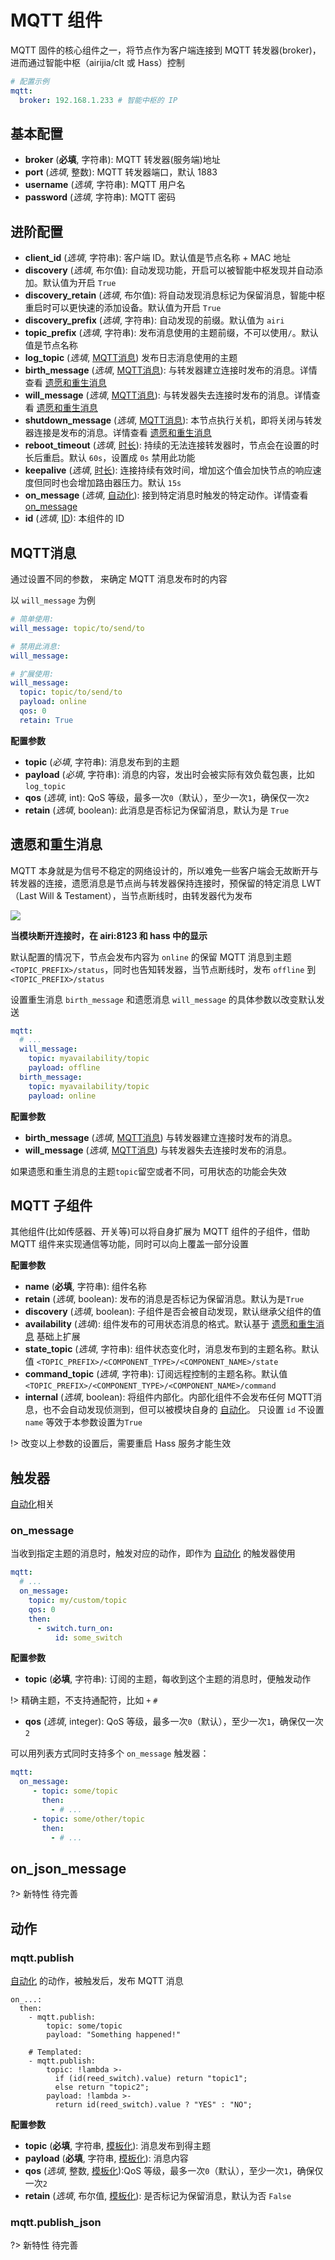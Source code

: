 # MQTT 组件

MQTT 固件的核心组件之一，将节点作为客户端连接到 MQTT 转发器(broker)，进而通过智能中枢（airijia/clt 或 Hass）控制


```yaml
# 配置示例
mqtt:
  broker: 192.168.1.233 # 智能中枢的 IP
```

## 基本配置

- **broker** (**必填**, 字符串): MQTT 转发器(服务端)地址
- **port** (*选填*, 整数): MQTT 转发器端口，默认 1883
- **username** (*选填*, 字符串): MQTT 用户名
- **password** (*选填*, 字符串): MQTT 密码



## 进阶配置

- **client_id** (*选填*, 字符串): 客户端 ID。默认值是节点名称 + MAC 地址
- **discovery** (*选填*, 布尔值): 自动发现功能，开启可以被智能中枢发现并自动添加。默认值为开启 `True`
- **discovery_retain** (*选填*, 布尔值): 将自动发现消息标记为保留消息，智能中枢重启时可以更快速的添加设备。默认值为开启 `True`
- **discovery_prefix** (*选填*, 字符串): 自动发现的前缀。默认值为 `airi`
- **topic_prefix** (*选填*, 字符串): 发布消息使用的主题前缀，不可以使用`/`。默认值是节点名称
- **log_topic** (*选填*, [MQTT消息](#MQTT消息)) 发布日志消息使用的主题
- **birth_message** (*选填*, [MQTT消息](#MQTT消息)): 与转发器建立连接时发布的消息。详情查看 [遗愿和重生消息](#遗愿和重生消息)
- **will_message** (*选填*, [MQTT消息](#MQTT消息)): 与转发器失去连接时发布的消息。详情查看 [遗愿和重生消息](#遗愿和重生消息)
- **shutdown_message** (*选填*, [MQTT消息](#MQTT消息)): 本节点执行关机，即将关闭与转发器连接是发布的消息。详情查看 [遗愿和重生消息](#遗愿和重生消息)
- **reboot_timeout** (*选填*, [时长](mqtt/guides/configuration-types#时长)): 持续的无法连接转发器时，节点会在设置的时长后重启。默认 `60s`，设置成 `0s` 禁用此功能
- **keepalive** (*选填*, [时长](mqtt/guides/configuration-types#时长)): 连接持续有效时间，增加这个值会加快节点的响应速度但同时也会增加路由器压力。默认 `15s`
- **on_message** (*选填*, [自动化](mqtt/guides/automations)): 接到特定消息时触发的特定动作。详情查看 [on_message](#on_message)
- **id** (*选填*, [ID](mqtt/guides/configuration-types#id)): 本组件的 ID


## MQTT消息

通过设置不同的参数， 来确定 MQTT 消息发布时的内容

以 `will_message` 为例

```yaml
# 简单使用:
will_message: topic/to/send/to

# 禁用此消息:
will_message:

# 扩展使用:
will_message:
  topic: topic/to/send/to
  payload: online
  qos: 0
  retain: True
```

**配置参数**

- **topic** (*必填*, 字符串): 消息发布到的主题
- **payload** (*必填*, 字符串): 消息的内容，发出时会被实际有效负载包裹，比如 `log_topic`
- **qos** (*选填*, int): QoS 等级，最多一次`0`（默认），至少一次`1`，确保仅一次`2`
- **retain** (*选填*, boolean): 此消息是否标记为保留消息，默认为是 `True`



## 遗愿和重生消息

MQTT 本身就是为信号不稳定的网络设计的，所以难免一些客户端会无故断开与转发器的连接，遗愿消息是节点尚与转发器保持连接时，预保留的特定消息 LWT（Last Will & Testament），当节点断线时，由转发器代为发布

![](https://ws1.sinaimg.cn/large/007fN5Xegy1fx3diou3x8j30k00ca3z1.jpg)

**当模块断开连接时，在 airi:8123 和 hass 中的显示**

默认配置的情况下，节点会发布内容为 `online` 的保留 MQTT 消息到主题 `<TOPIC_PREFIX>/status`，同时也告知转发器，当节点断线时，发布 `offline` 到 `<TOPIC_PREFIX>/status`

设置重生消息 `birth_message` 和遗愿消息 `will_message` 的具体参数以改变默认发送

```yaml
mqtt:
  # ...
  will_message:
    topic: myavailability/topic
    payload: offline
  birth_message:
    topic: myavailability/topic
    payload: online
```
**配置参数**
- **birth_message** (*选填*, [MQTT消息](#MQTT消息)) 与转发器建立连接时发布的消息。
- **will_message** (*选填*, [MQTT消息](#MQTT消息)) 与转发器失去连接时发布的消息。

如果遗愿和重生消息的主题`topic`留空或者不同，可用状态的功能会失效




## MQTT 子组件

其他组件(比如传感器、开关等)可以将自身扩展为 MQTT 组件的子组件，借助 MQTT 组件来实现通信等功能，同时可以向上覆盖一部分设置

**配置参数**

- **name** (**必填**, 字符串): 组件名称
- **retain** (*选填*, boolean): 发布的消息是否标记为保留消息。默认为是`True`
- **discovery** (*选填*, boolean): 子组件是否会被自动发现，默认继承父组件的值
- **availability** (*选填*): 组件发布的可用状态消息的格式。默认基于 [遗愿和重生消息](#遗愿和重生消息) 基础上扩展 
- **state_topic** (*选填*, 字符串): 组件状态变化时，消息发布到的主题名称。默认值 `<TOPIC_PREFIX>/<COMPONENT_TYPE>/<COMPONENT_NAME>/state`
- **command_topic** (*选填*, 字符串): 订阅远程控制的主题名称。默认值 `<TOPIC_PREFIX>/<COMPONENT_TYPE>/<COMPONENT_NAME>/command`
- **internal** (*选填*, boolean): 将组件内部化。内部化组件不会发布任何 MQTT消息，也不会自动发现侦测到，但可以被模块自身的 [自动化](mqtt/guides/automations)。 只设置 `id` 不设置 `name` 等效于本参数设置为`True`


!> 改变以上参数的设置后，需要重启 Hass 服务才能生效


## 触发器

[自动化](mqtt/guides/automations)相关


### on_message

当收到指定主题的消息时，触发对应的动作，即作为 [自动化](mqtt/guides/automations) 的触发器使用

```yaml
mqtt:
  # ...
  on_message:
    topic: my/custom/topic
    qos: 0
    then:
      - switch.turn_on:
          id: some_switch
```

**配置参数**

- **topic** (**必填**, 字符串): 订阅的主题，每收到这个主题的消息时，便触发动作


!> 精确主题，不支持通配符，比如 `+` `#`

- **qos** (*选填*, integer): QoS 等级，最多一次`0`（默认），至少一次`1`，确保仅一次`2`



可以用列表方式同时支持多个 `on_message` 触发器：

```yaml
mqtt:
  on_message:
     - topic: some/topic
       then:
         - # ...
     - topic: some/other/topic
       then:
         - # ...
```

## on_json_message

?> 新特性 待完善




## 动作

### mqtt.publish

 [自动化](mqtt/guides/automations) 的动作，被触发后，发布 MQTT 消息

```
on_...:
  then:
    - mqtt.publish:
        topic: some/topic
        payload: "Something happened!"

    # Templated:
    - mqtt.publish:
        topic: !lambda >-
          if (id(reed_switch).value) return "topic1";
          else return "topic2";
        payload: !lambda >-
          return id(reed_switch).value ? "YES" : "NO";
```
**配置参数**

- **topic** (**必填**, 字符串, [模板化](mqtt/guides/automations#模板化)): 消息发布到得主题
- **payload** (**必填**, 字符串, [模板化](mqtt/guides/automations#模板化)): 消息内容
- **qos** (*选填*, 整数, [模板化](mqtt/guides/automations#模板化)):QoS 等级，最多一次`0`（默认），至少一次`1`，确保仅一次`2`
- **retain** (*选填*, 布尔值, [模板化](mqtt/guides/automations#模板化)): 是否标记为保留消息，默认为否 `False`



### mqtt.publish_json


?> 新特性 待完善